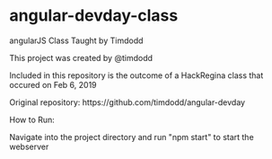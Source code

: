 # angular-devday-class
<p>angularJS Class Taught by Timdodd</p>
<p>This project was created by @timdodd</p>
<p>Included in this repository is the outcome of a HackRegina class that occured on Feb 6, 2019</p>
<p>Original repository: https://github.com/timdodd/angular-devday</p>

<p>How to Run:</p>
<p>Navigate into the project directory and run "npm start" to start the webserver</p>
